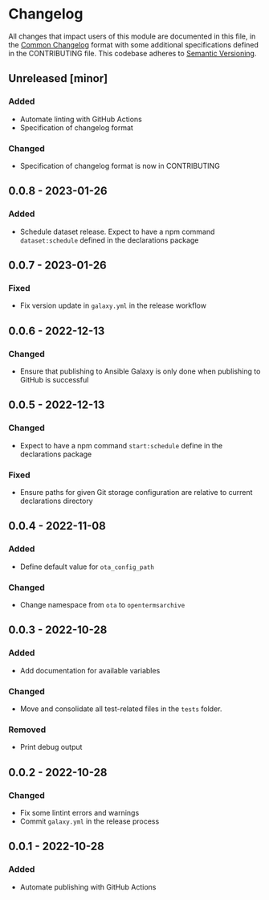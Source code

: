 # Changelog

All changes that impact users of this module are documented in this file, in the [Common Changelog](https://common-changelog.org) format with some additional specifications defined in the CONTRIBUTING file. This codebase adheres to [Semantic Versioning](https://semver.org/spec/v2.0.0.html).

## Unreleased [minor]

### Added

- Automate linting with GitHub Actions
- Specification of changelog format

### Changed

- Specification of changelog format is now in CONTRIBUTING

## 0.0.8 - 2023-01-26
### Added
- Schedule dataset release. Expect to have a npm command `dataset:schedule` defined in the declarations package

## 0.0.7 - 2023-01-26
### Fixed
- Fix version update in `galaxy.yml` in the release workflow

## 0.0.6 - 2022-12-13
### Changed
- Ensure that publishing to Ansible Galaxy is only done when publishing to GitHub is successful

## 0.0.5 - 2022-12-13
### Changed
- Expect to have a npm command `start:schedule` define in the declarations package

### Fixed
- Ensure paths for given Git storage configuration are relative to current declarations directory

## 0.0.4 - 2022-11-08
### Added
- Define default value for `ota_config_path`

### Changed
- Change namespace from `ota` to `opentermsarchive`

## 0.0.3 - 2022-10-28
### Added
- Add documentation for available variables

### Changed
- Move and consolidate all test-related files in the `tests` folder.

### Removed
- Print debug output

## 0.0.2 - 2022-10-28
### Changed
- Fix some lintint errors and warnings
- Commit `galaxy.yml` in the release process

## 0.0.1 - 2022-10-28
### Added
- Automate publishing with GitHub Actions

